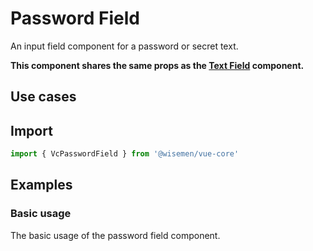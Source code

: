 # Password Field

An input field component for a password or secret text.

**This component shares the same props as the [Text Field](/components/text-field/text-field) component.**

## Use cases

<BulletList
  :items="[
    {
      description: 'When you want to allow users to input a password or secret text.',
      variant: 'good',
    },
  ]"
/>

## Import

```ts
import { VcPasswordField } from '@wisemen/vue-core'
```

<!-- @include: ./password-field-meta.md -->

## Examples

### Basic usage
The basic usage of the password field component.

<ComponentPreview name="password-field/basic" />